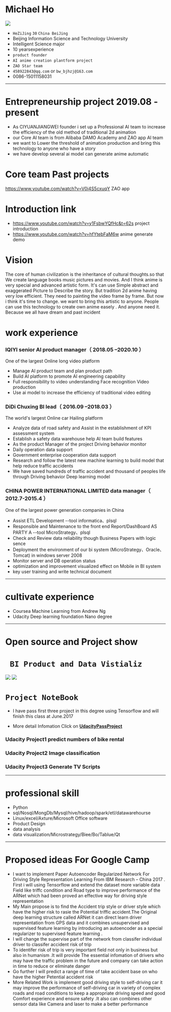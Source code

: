 # Michael Ho


![](http://i.imgur.com/Mh4kQ7M.jpg)

 - ```HeZiJing``` ```30```  ```China BeiJing``` 
 - Beijing Information Science and Technology University 
 - Intelligent Science  major
 - 10 yearsexperience
 - ```product founder```  
 - ```AI anime creation plantform project```
 - ```ZAO Star team```  
 - ```458922843@qq.com``` or ```bw_bjhzj@163.com```
 - 0086-15011158031
 
---

# Entrepreneurship project  2019.08 - present
- As  CIYUANJIANGWEI  founder  i  set up a Professional AI team  to   increase the efficiency of the  old  method of  traditional 2d animation
- our Core AI  team  is from  Alibaba DAMO Academy  and  ZAO app  AI  team
- we  want  to Lower the threshold of animation production  and   bring  this   technology   to   anyone  who  have  a   story
- we  have  develop   several  ai   model  can  generate   anime   automatic

# Core team  Past projects
https://www.youtube.com/watch?v=V0i4S5cxuqY  ZAO app

# Introduction  link
- https://www.youtube.com/watch?v=y1FsbwYQfHc&t=62s  project introduction
- https://www.youtube.com/watch?v=hfYtebFaM6w    anime  generate demo

# Vision
The core of human civilization is the inheritance of cultural thoughts.so that  We create  language books music pictures and movies.
And  I  think  anime  is  very  special  and  advanced  artistic form. It's  can use  Simple abstract and exaggerated Picture to Describe the story.
But tradition  2d  anime  having  very  low  efficient. They  need  to painting  the  video  frame by frame. But now  i think  it's  time  to   change.
we  want  to  bring  this  artistic  to  anyone.  People  can  use  this  technology  to  create  own  anime  easely . And  anyone  need it. 
Because  we  all  have  dream  and  past  incident 


# work experience

### IQIYI senior AI  product manager（ 2018.05 –2020.10 ）
One of the largest Online long video platform
- Manage AI product team and plan product path
- Build AI platform  to  promote  AI  engineering capability
- Full responsibility to  video understanding  Face recognition   Video production  
- Use  ai  model  to  increase the efficiency of traditional video editing 

### DiDi Chuxing BI lead（ 2016.09 –2018.03 ）
The world's largest Online car Hailing platform
- Analyze data of road safety and Assist in the establishment of KPI assessment system
- Establish a safety data warehouse help AI team  build  features
- As the product Manager of the  project Driving behavior monitor
- Daily  operation data support
- Government enterprise cooperation data support
- Research and follow the latest new  machine learning to build  model  that  help  reduce traffic accidents
- We have  saved  hundreds of  traffic accident  and   thousand of  peoples life  through  Driving behavior Deep learning  model 


### CHINA POWER INTERNATIONAL LIMITED  data  manager（ 2012.7-2015.4 ）
One of the largest power generation companies in China
-  Assist ETL Development --tool informatica、plsql 
-  Responsible and Maintenance to the front end Report/DashBoard AS PARTY A --tool MicroStrategy、plsql 
-  Check and Review data reliability though Business Papers with logic sence 
-  Deployment the environment of our bi system (MicroStrategy、Oracle、Tomcat) in windows server 2008 
-  Monitor server and DB operation status 
-  optimization and improvement visualized effect on Mobile in BI system 
-  key user training and write technical document

---

# cultivate experience
- Coursea  Machine Learning from  Andrew Ng  
- Udacity  Deep learning foundation Nano degree  

---


# Open source and Project show
# ``` BI Product and Data Vistializ```
![](http://i.imgur.com/eG90kWo.png)
![](http://i.imgur.com/cd0l1Z3.png)

# ```Project NoteBook```

- I have pass first three project in this degree using Tensorflow  and  will finish this class at June.2017

- More detail Infomation Click on **[UdacityPassProject](https://github.com/michaelhzj/Udacity_Pass_project.git)**
### Udacity Project1   predict numbers of bike rental  
### Udacity Project2   Image classification
### Udacity Project3   Generate TV Scripts 



---



# professional skill

- Python
- sql/Nosql/MongDb/Mysql/hive/hadoop/spark/etl/datawarehourse
- Linux/excel/Axture/Microsoft Office software
- Product Design
- data analysis
- data visualization/Microstrategy/Biee/Bo/Tablue/Qt

---

# Proposed ideas For Google Camp

* I want to implement Paper Autoencoder Regularized Network For Driving Style Representation Learning  From  IBM Research – China 2017 . First i will using Tensorflow and extend the dataset more variable data Field like triffc condition and Road type to  improve performance of the ARNet which had been proved an effective way for driving style representation
* My Main propose is to find the Accident trip style or driver style which have the higher risk to rasie the Potential triffic accident.The Original deep learning structure called ARNet
it can direct learn driver representation from GPS data and it combines unsupervised and supervised feature learning by introducing an autoencoder as a special regularizer to supervised feature learning .
* I will change the supervise part of the network from  classifer  individual driver to classifer  accident risk of trip
* To identifer risk of trip is very important field not only in business but also in humanism .It will provide The essential infomation of drivers who may have the traffic problem in the future and company can take action in time  to reduce or eliminate danger
* Go further I will predict  a range of time of take accident base on who have the higher Petential accident risk 
* More Related Work  is implement  good driving style to self-driving car it may improve the performance of self-driving  car in variety of complex roads and road conditions to keep a appropriate driving speed and good Comfort experience and ensure safety .It also can combines other sensor data like Camera and laser to make a better performance 
